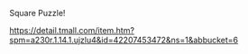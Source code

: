 Square Puzzle!

https://detail.tmall.com/item.htm?spm=a230r.1.14.1.ujzlu4&id=42207453472&ns=1&abbucket=6

